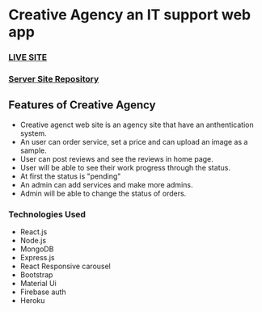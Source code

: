 
# Creative Agency an IT support web app
### [LIVE SITE](https://volunteer-network-work.web.app/)
### [Server Site Repository](https://github.com/WebKawsar/volunteer-network-server-update)

## Features of Creative Agency
- Creative agenct web site is an agency site that have an anthentication system.
- An user can order service,  set a price and can upload an image as a sample.
- User can post reviews and see the reviews in home page.
- User will be able to see their work progress through the status.
- At first the status is "pending"
- An admin can add services and make more admins.
- Admin will be able to change the status of orders.


### Technologies Used 
- React.js
- Node.js
- MongoDB
- Express.js
- React Responsive carousel
- Bootstrap
- Material Ui
- Firebase auth
- Heroku
